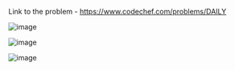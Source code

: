 Link to the problem - https://www.codechef.com/problems/DAILY


![image](https://github.com/Haleshot/Competitive-Programming/assets/57552973/51e154de-0c17-406c-9cc6-d78a7569f8e9)


![image](https://github.com/Haleshot/Competitive-Programming/assets/57552973/f7fb0609-81f9-46ed-ae7d-4ea39c0b0877)


![image](https://github.com/Haleshot/Competitive-Programming/assets/57552973/515a622f-0b2e-435a-98e6-8b6d4b41838f)
